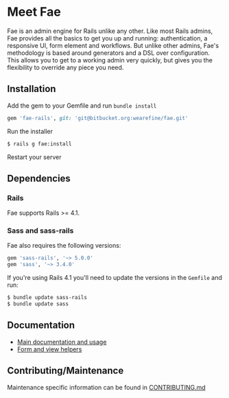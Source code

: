 # Meet Fae

Fae is an admin engine for Rails unlike any other. Like most Rails admins, Fae provides all the basics to get you up and running: authentication, a responsive UI, form element and workflows. But unlike other admins, Fae's methodology is based around generators and a DSL over configuration. This allows you to get to a working admin very quickly, but gives you the flexibility to override any piece you need.

## Installation

Add the gem to your Gemfile and run `bundle install`

```ruby
gem 'fae-rails', git: 'git@bitbucket.org:wearefine/fae.git'
```
Run the installer

```bash
$ rails g fae:install
```

Restart your server

## Dependencies

### Rails

Fae supports Rails >= 4.1.

### Sass and sass-rails

Fae also requires the following versions:

```ruby
gem 'sass-rails', '~> 5.0.0'
gem 'sass', '~> 3.4.0'
```

If you're using Rails 4.1 you'll need to update the versions in the `Gemfile` and run:

```bash
$ bundle update sass-rails
$ bundle update sass
```

## Documentation

- [Main documentation and usage](/wearefine/fae/src/master/docs/index.md)
- [Form and view helpers](/wearefine/fae/src/master/docs/helpers.md)

## Contributing/Maintenance

Maintenance specific information can be found in [CONTRIBUTING.md](/wearefine/fae/src/master/CONTRIBUTING.md)





